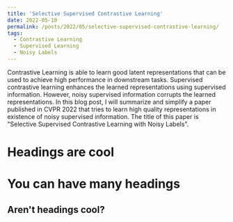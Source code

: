 ```yaml
---
title: 'Selective Supervised Contrastive Learning'
date: 2022-05-10
permalink: /posts/2022/05/selective-supervised-contrastive-learning/
tags:
  - Contrastive Learning
  - Supervised Learning
  - Noisy Labels
---
```


Contrastive Learning is able to learn good latent representations that can be used to achieve high performance in downstream tasks. Supervised contrastive learning enhances the learned representations using supervised information. However, noisy supervised information corrupts the learned representations. In this blog post, I will summarize and simplify a paper published in CVPR 2022 that tries to learn high quality representations in existence of noisy supervised information. The title of this paper is "Selective Supervised Contrastive Learning with Noisy Labels". 

Headings are cool
======

You can have many headings
======

Aren't headings cool?
------